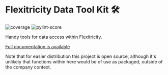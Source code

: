 # Flexitricity Data Tool Kit 🛠️

![coverage](https://img.shields.io/badge/coverage-100-green)
![pylint-score](https://img.shields.io/badge/pylint-10-green)

Handy tools for data access within Flexitricity.

[Full documentation is available](https://red-sky-0894abb03.4.azurestaticapps.net/)

Note that for easier distribution this project is open source, although it's unlikely that functions within here would be of use as packaged, outside of the company context.
